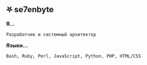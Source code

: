 ## ⛧ se7enbyte
**Я...**
```
Разработчик и системный архитектор
```
**Языки...**
```
Bash, Ruby, Perl, JavaScript, Python, PHP, HTML/CSS
```
